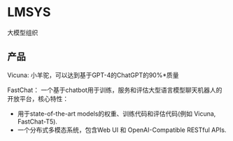 # LMSYS

大模型组织

## 产品

Vicuna: 小羊驼，可以达到基于GPT-4的ChatGPT的90%*质量

FastChat： 一个基于chatbot用于训练，服务和评估大型语言模型聊天机器人的开放平台，核心特性：
* 用于state-of-the-art models的权重、训练代码和评估代码(例如 Vicuna, FastChat-T5).
* 一个分布式多模态系统，包含Web UI 和 OpenAI-Compatible RESTful APIs.
